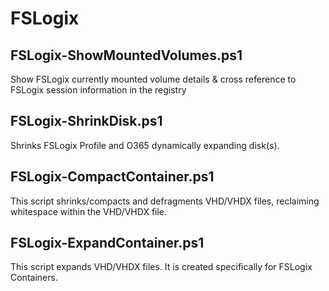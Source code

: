 # FSLogix

## FSLogix-ShowMountedVolumes.ps1
Show FSLogix currently mounted volume details & cross reference to FSLogix session information in the registry

## FSLogix-ShrinkDisk.ps1
Shrinks FSLogix Profile and O365 dynamically expanding disk(s).

## FSLogix-CompactContainer.ps1
This script shrinks/compacts and defragments VHD/VHDX files, reclaiming whitespace within the VHD/VHDX file.

## FSLogix-ExpandContainer.ps1
This script expands VHD/VHDX files. It is created specifically for FSLogix Containers.
